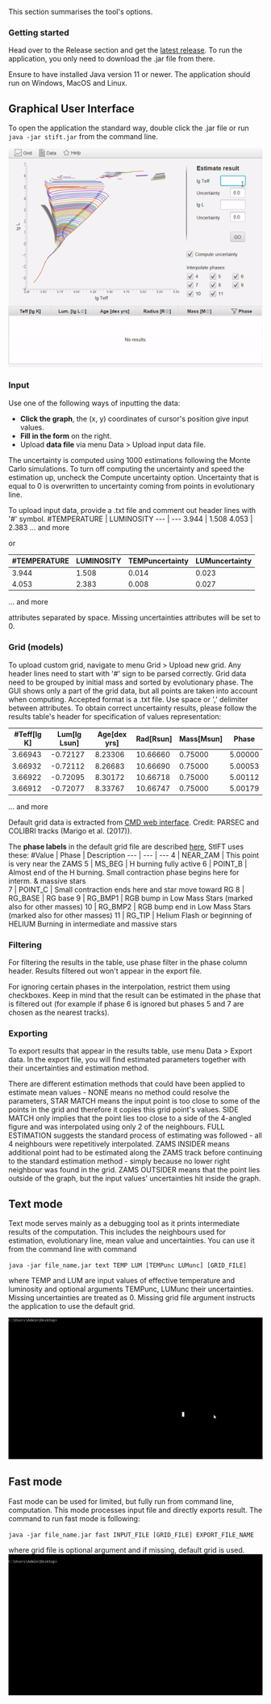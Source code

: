 This section summarises the tool's options.

### Getting started

Head over to the Release section and get the [latest release](https://github.com/Johaney-s/StIFT/releases/latest).
To run the application, you only need to download the .jar file from there.

Ensure to have installed Java version 11 or newer. The application should run on Windows, MacOS and Linux.

## Graphical User Interface
To open the application the standard way, double click the .jar file or run  `java -jar stift.jar` from the command line.

![](img/gui.gif)

### Input
Use one of the following ways of inputting the data:
- **Click the graph**, the (x, y) coordinates of cursor's position give input values.
- **Fill in the form** on the right.
- Upload **data file** via menu Data > Upload input data file.

The uncertainty is computed using 1000 estimations following the Monte Carlo simulations.
To turn off computing the uncertainty and speed the estimation up, uncheck the Compute uncertainty option.
Uncertainty that is equal to 0 is overwritten to uncertainty coming from points in evolutionary line.

To upload input data, provide a .txt file and comment out header lines with '#' symbol.
#TEMPERATURE | LUMINOSITY
--- | --- 
3.944 | 1.508
4.053 | 2.383
... and more

or

#TEMPERATURE | LUMINOSITY | TEMPuncertainty | LUMuncertainty
--- | --- | --- | --- 
3.944 | 1.508 | 0.014 | 0.023
4.053 | 2.383 | 0.008 | 0.027
... and more

attributes separated by space. Missing uncertainties attributes
will be set to 0.

### Grid (models)
To upload custom grid, navigate to menu Grid > Upload new grid.
Any header lines need to start with '#' sign to be parsed correctly.
Grid data need to be grouped by initial mass and sorted by evolutionary
phase. The GUI shows only a part of the grid data,
but all points are taken into account when computing.
Accepted format is a .txt file.
Use space or ',' delimiter between attributes. To obtain correct
uncertainty results, please follow the results table's header
for specification of values representation:

#Teff[lg K] | Lum[lg Lsun] | Age[dex yrs] | Rad[Rsun] | Mass[Msun] | Phase
--- | --- | --- | --- |--- |---
3.66943 | -0.72127 | 8.23306 | 10.66660 | 0.75000 | 5.00000
3.66932 | -0.72112 | 8.26683 | 10.66690 | 0.75000 | 5.00053
3.66922 | -0.72095 | 8.30172 | 10.66718 | 0.75000 | 5.00112
3.66912 | -0.72077 | 8.33767 | 10.66747 | 0.75000 | 5.00179
... and more

Default grid data is extracted from [CMD web interface](http://stev.oapd.inaf.it/cgi-bin/cmd).
Credit: PARSEC and COLIBRI tracks (Marigo et al. (2017)).

The **phase labels** in the default grid file are described [here](https://people.sissa.it/~sbressan/CAF09_V1.2S_M36_LT/readme.txt), StIFT uses these:
#Value | Phase | Description
--- | --- | ---
4 | NEAR_ZAM | This point is very near the ZAMS
5 | MS_BEG | H burning fully active
6 | POINT_B | Almost end of the H burning. Small contraction phase begins here for interm. & massive stars   
7 | POINT_C | Small contraction ends here and star move toward RG
8 | RG_BASE | RG base
9 | RG_BMP1 | RGB bump in Low Mass Stars (marked also for other masses)
10 | RG_BMP2 | RGB bump end in Low Mass Stars (marked also for other masses)
11 | RG_TIP | Helium Flash or beginning of HELIUM Burning in intermediate and massive stars

### Filtering
For filtering the results in the table, use phase filter in the phase column header.
Results filtered out won't appear in the export file.

For ignoring certain phases in the interpolation, restrict them
using checkboxes. Keep in mind that the result can be estimated
in the phase that is filtered out (for example if phase 6 is ignored
but phases 5 and 7 are chosen as the nearest tracks).

### Exporting
To export results that appear in the results table, use menu Data > Export data.
In the export file, you will find estimated parameters together with their uncertainties and estimation method.

There are different estimation methods that could have been applied to estimate mean values - NONE means no method could resolve the parameters, STAR MATCH means the input point is too close to some of the points in the grid and therefore it copies this grid point's values. SIDE MATCH only implies that the point lies too close to a side of the 4-angled figure and was interpolated using only 2 of the neighbours. FULL ESTIMATION suggests the standard process of estimating was followed - all 4 neighbours were repetitively interpolated. ZAMS INSIDER means additional point had to be estimated along the ZAMS track before continuing to the standard estimation method - simply because no lower right neighbour was found in the grid. ZAMS OUTSIDER means that the point lies outside of the graph, but the input values' uncertainties hit inside the graph.

## Text mode
Text mode serves mainly as a debugging tool as it prints intermediate results of the computation. This includes the neighbours used for estimation, evolutionary line, mean value and uncertainties. You can use it from the command line with command

`java -jar file_name.jar text TEMP LUM [TEMPunc LUMunc] [GRID_FILE]`

where TEMP and LUM are input values of effective temperature and luminosity and optional arguments TEMPunc, LUMunc their uncertainties. Missing uncertainties are treated as 0.
Missing grid file argument instructs the application to use the default grid.

![](img/textMode.gif)

## Fast mode
Fast mode can be used for limited, but fully run from command line, computation. This mode processes input file and directly exports result.
The command to run fast mode is following:

`java -jar file_name.jar fast INPUT_FILE [GRID_FILE] EXPORT_FILE_NAME`

where grid file is optional argument and if missing,
default grid is used.
![](img/fastMode.gif)

